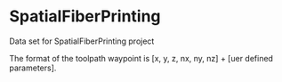 # SpatialFiberPrinting

Data set for SpatialFiberPrinting project

The format of the toolpath waypoint is [x, y, z, nx, ny, nz] + [uer defined parameters].
